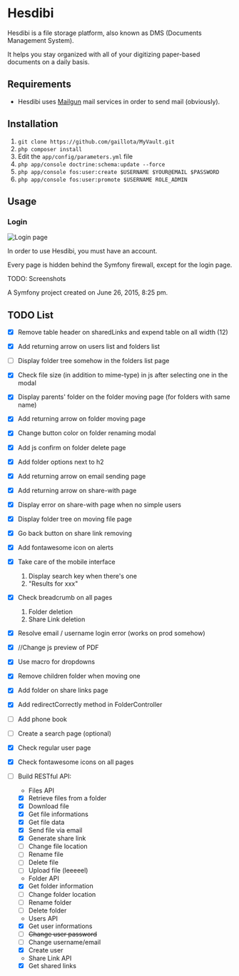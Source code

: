 # Hesdibi
Hesdibi is a file storage platform, also known as DMS (Documents Management System).

It helps you stay organized with all of your digitizing paper-based documents on a daily basis.

## Requirements
* Hesdibi uses [Mailgun](https://www.mailgun.com/) mail services in order to send mail (obviously).

## Installation
1. `git clone https://github.com/gaillota/MyVault.git`
2. `php composer install`
3. Edit the `app/config/parameters.yml` file
4. `php app/console doctrine:schema:update --force`
5. `php app/console fos:user:create $USERNAME $YOUR@EMAIL $PASSWORD`
6. `php app/console fos:user:promote $USERNAME ROLE_ADMIN`

## Usage
### Login
![Login page](https://cloud.githubusercontent.com/assets/6444106/13424933/f8179194-dfa3-11e5-8795-1f936cdb7ea8.PNG)

In order to use Hesdibi, you must have an account. 

Every page is hidden behind the Symfony firewall, except for the login page.

TODO: Screenshots

A Symfony project created on June 26, 2015, 8:25 pm.

TODO List
-----
- [x] Remove table header on sharedLinks and expend table on all width (12)
- [x] Add returning arrow on users list and folders list
- [ ] Display folder tree somehow in the folders list page
- [x] Check file size (in addition to mime-type) in js after selecting one in the modal
- [x] Display parents' folder on the folder moving page (for folders with same name)
- [x] Add returning arrow on folder moving page
- [x] Change button color on folder renaming modal
- [x] Add js confirm on folder delete page
- [x] Add folder options next to h2
- [x] Add returning arrow on email sending page
- [x] Add returning arrow on share-with page
- [x] Display error on share-with page when no simple users
- [x] Display folder tree on moving file page
- [x] Go back button on share link removing
- [x] Add fontawesome icon on alerts
- [x] Take care of the mobile interface
  1. Display search key when there's one
  2. "Results for xxx"
- [x] Check breadcrumb on all pages
  1. Folder deletion
  2. Share Link deletion
- [x] Resolve email / username login error (works on prod somehow)
- [x] //Change js preview of PDF
- [x] Use macro for dropdowns
- [x] Remove children folder when moving one
- [x] Add folder on share links page
- [x] Add redirectCorrectly method in FolderController
- [ ] Add phone book
- [ ] Create a search page (optional)
- [x] Check regular user page
- [x] Check fontawesome icons on all pages

- [ ] Build RESTful API:
  - Files API
  - [X] Retrieve files from a folder
  - [X] Download file
  - [X] Get file informations
  - [X] Get file data
  - [X] Send file via email
  - [X] Generate share link
  - [ ] Change file location
  - [ ] Rename file
  - [ ] Delete file
  - [ ] Upload file (leeeeel)
  - Folder API
  - [X] Get folder information
  - [ ] Change folder location
  - [ ] Rename folder
  - [ ] Delete folder
  - Users API
  - [X] Get user informations
  - [ ] ~~Change user password~~
  - [ ] Change username/email
  - [X] Create user
  - Share Link API
  - [X] Get shared links
